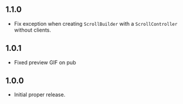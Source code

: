 ## 1.1.0

* Fix exception when creating `ScrollBuilder` with a `ScrollController` without clients.

## 1.0.1

* Fixed preview GIF on pub

## 1.0.0

* Initial proper release.
